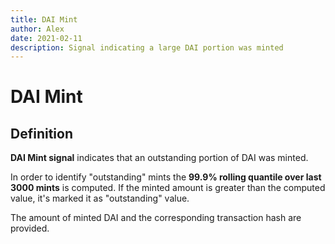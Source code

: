 ```yaml
---
title: DAI Mint
author: Alex
date: 2021-02-11
description: Signal indicating a large DAI portion was minted
---
```

# DAI Mint

## Definition

**DAI Mint signal** indicates that an outstanding portion of DAI was minted.

In order to identify "outstanding" mints the **99.9% rolling quantile over last 3000 mints** is computed. If the minted amount is greater than the computed value, it's marked it as "outstanding" value.

The amount of minted DAI and the corresponding transaction hash are provided.
